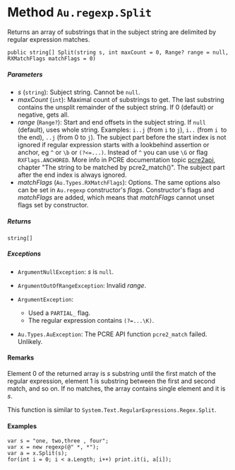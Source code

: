 # Method `Au.regexp.Split`

Returns an array of substrings that in the subject string are delimited by regular expression matches.

```
public string[] Split(string s, int maxCount = 0, Range? range = null, RXMatchFlags matchFlags = 0)
```

##### Parameters

- *s*  (`string`):
    Subject string. Cannot be `null`.
- *maxCount*  (`int`):
    Maximal count of substrings to get. The last substring contains the unsplit remainder of the subject string. If 0 (default) or negative, gets all.
- *range*  (`Range?`):
    Start and end offsets in the subject string. If `null` (default), uses whole string. Examples: `i..j` (from `i` to `j`), `i..` (from `i `to the end), `..j` (from 0 to `j`). The subject part before the start index is not ignored if regular expression starts with a lookbehind assertion or anchor, eg `^` or `\b` or `(?<=...)`. Instead of `^` you can use `\G` or flag `RXFlags.ANCHORED`. More info in PCRE documentation topic [pcre2api](https://www.pcre.org/current/doc/html/pcre2api.html), chapter "The string to be matched by pcre2_match()". The subject part after the end index is always ignored.
- *matchFlags*  (`Au.Types.RXMatchFlags`):
    Options. The same options also can be set in `Au.regexp` constructor's *flags*. Constructor's flags and *matchFlags* are added, which means that *matchFlags* cannot unset flags set by constructor.

##### Returns

`string[]`

##### Exceptions

- `ArgumentNullException`:
    *s* is `null`.
- `ArgumentOutOfRangeException`:
    Invalid *range*.
- `ArgumentException`:

    - Used a `PARTIAL_` flag.
    - The regular expression contains `(?=...\K)`.
- `Au.Types.AuException`:
    The PCRE API function `pcre2_match` failed. Unlikely.

#### Remarks

Element 0 of the returned array is *s* substring until the first match of the regular expression, element 1 is substring between the first and second match, and so on. If no matches, the array contains single element and it is *s*.

This function is similar to `System.Text.RegularExpressions.Regex.Split`.

#### Examples

```
var s = "one, two,three , four";
var x = new regexp(@" *, *");
var a = x.Split(s);
for(int i = 0; i < a.Length; i++) print.it(i, a[i]);
```